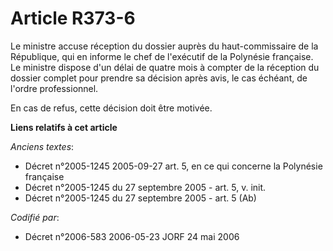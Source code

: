 # Article R373-6

Le ministre accuse réception du dossier auprès du haut-commissaire de la République, qui en informe le chef de l'exécutif de
la Polynésie française. Le ministre dispose d'un délai de quatre mois à compter de la réception du dossier complet pour
prendre sa décision après avis, le cas échéant, de l'ordre professionnel.

En cas de refus, cette décision doit être motivée.

**Liens relatifs à cet article**

_Anciens textes_:

  - Décret n°2005-1245 2005-09-27 art. 5, en ce qui concerne la Polynésie française
  - Décret n°2005-1245 du 27 septembre 2005 - art. 5, v. init.
  - Décret n°2005-1245 du 27 septembre 2005 - art. 5 (Ab)

_Codifié par_:

  - Décret n°2006-583 2006-05-23 JORF 24 mai 2006
